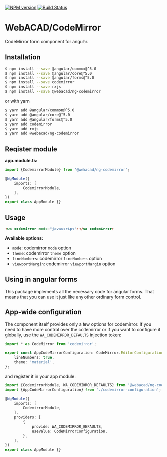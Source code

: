 [![NPM version](https://img.shields.io/npm/v/@webacad/ng-codemirror.svg?style=flat-square)](https://www.npmjs.com/package/@webacad/ng-codemirror)
[![Build Status](https://img.shields.io/travis/Web-ACAD/ng-codemirror.svg?style=flat-square)](https://travis-ci.org/Web-ACAD/ng-codemirror)

# WebACAD/CodeMirror

CodeMirror form component for angular.

## Installation

```bash
$ npm install --save @angular/common@^5.0
$ npm install --save @angular/core@^5.0
$ npm install --save @angular/forms@^5.0
$ npm install --save codemirror
$ npm install --save rxjs
$ npm install --save @webacad/ng-codemirror
```

or with yarn

```bash
$ yarn add @angular/common@^5.0
$ yarn add @angular/core@^5.0
$ yarn add @angular/forms@^5.0
$ yarn add codemirror
$ yarn add rxjs
$ yarn add @webacad/ng-codemirror
```

## Register module

**app.module.ts:**

```typescript
import {CodemirrorModule} from '@webacad/ng-codemirror';

@NgModule({
	imports: [
		CodemirrorModule,
	],
})
export class AppModule {}
```

## Usage

```html
<wa-codemirror mode="javascript"></wa-codemirror>
```

**Available options:**

* `mode`: codemirror `mode` option
* `theme`: codemirror `theme` option
* `lineNumbers`: codemirror `lineNumbers` option
* `viewportMargin`: codemirror `viewportMargin` option

## Using in angular forms

This package implements all the necessary code for angular forms. That means that you can use it just like any other 
ordinary form control.

## App-wide configuration

The component itself provides only a few options for codemirror. If you need to have more control over the codemirror 
or if you want to configure it globally, use the `WA_CODEMIRROR_DEFAULTS` injection token:

```typescript
import * as CodeMirror from 'codemirror';

export const AppCodeMirrorConfiguration: CodeMirror.EditorConfiguration = {
	lineNumbers: true,
	theme: 'material',
};
```

and register it in your app module:

```typescript
import {CodemirrorModule, WA_CODEMIRROR_DEFAULTS} from '@webacad/ng-codemirror';
import {AppCodeMirrorConfiguration} from './codemirror-configuration';

@NgModule({
	imports: [
		CodemirrorModule,
	],
	providers: [
		{
			provide: WA_CODEMIRROR_DEFAULTS,
			useValue: CodeMirrorConfiguration,
		},
	],
})
export class AppModule {}
```

